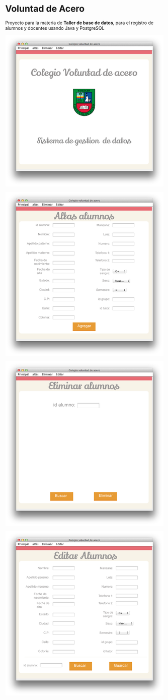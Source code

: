 Voluntad de Acero
==================
Proyecto para la materia de **Taller de base de datos**, para el registro de alumnos y docentes usando Java y PostgreSQL

![image](screenshots/captura1.png)

![image](screenshots/captura2.png)

![image](screenshots/captura3.png)

![image](screenshots/captura4.png)
